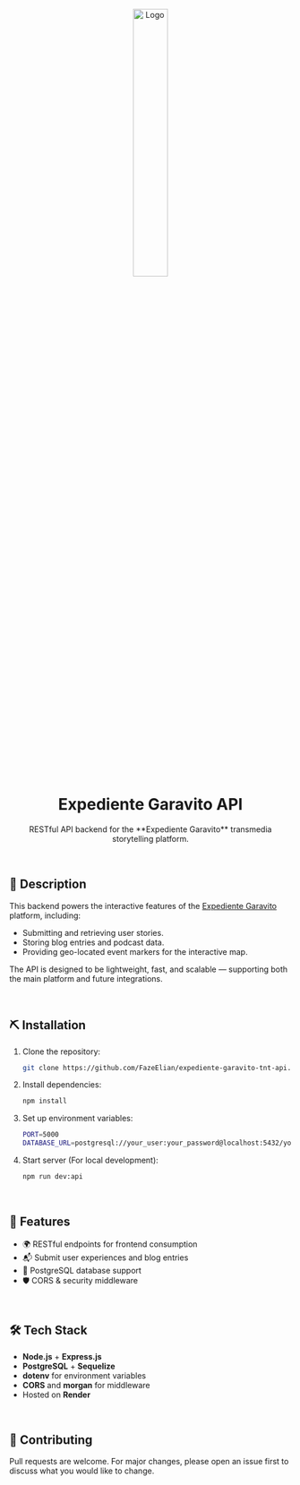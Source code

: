 <br>
<div align="center">
  <img align="center" width="35%" src="https://expediente-garavito.netlify.app/assets/Logo-Y0S_9xCL.webp" alt="Logo" />
  <h1 align="center">Expediente Garavito API</h1>
</div>

<p align="center">
  RESTful API backend for the **Expediente Garavito** transmedia storytelling platform.  
</p>

<br>

## 📄 Description

This backend powers the interactive features of the [Expediente Garavito](https://expediente-garavito.netlify.app) platform, including:

- Submitting and retrieving user stories.
- Storing blog entries and podcast data.
- Providing geo-located event markers for the interactive map.
  
The API is designed to be lightweight, fast, and scalable — supporting both the main platform and future integrations.

<br>

## ⛏ Installation
1. Clone the repository:
   ```bash
   git clone https://github.com/FazeElian/expediente-garavito-tnt-api.git
   ```
2. Install dependencies:
   ```bash
   npm install
   ```

3. Set up environment variables:
   ```bash
   PORT=5000
   DATABASE_URL=postgresql://your_user:your_password@localhost:5432/your_database
   ```

4. Start server (For local development):
   ```bash
   npm run dev:api
   ```

<br>

## 🚀 Features

- 🌍 RESTful endpoints for frontend consumption
- 📬 Submit user experiences and blog entries
- 🐘 PostgreSQL database support
- 🛡️ CORS & security middleware

<br>

## 🛠️ Tech Stack

- **Node.js** + **Express.js**
- **PostgreSQL** + **Sequelize**
- **dotenv** for environment variables
- **CORS** and **morgan** for middleware
- Hosted on **Render**

<br>

## 🚀 Contributing

Pull requests are welcome. For major changes, please open an issue first
to discuss what you would like to change.

<br>
